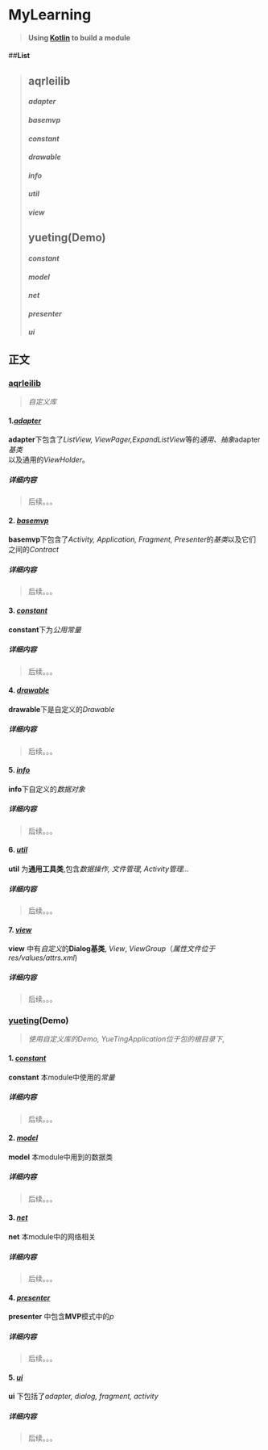 # MyLearning
>#### **Using [**Kotlin**](http://kotlinlang.org/docs/reference/android-overview.html) to build a module**

##**List**
>## aqrleilib
>#### *adapter*
>#### *basemvp*
>#### *constant*
>#### *drawable*
>#### *info*
>#### *util*
>#### *view*
>## yueting(Demo)
>#### *constant*
>#### *model*
>#### *net*
>#### *presenter*
>#### *ui*

## 正文
### [**aqrleilib**]()
> *自定义库*
#### 1.[*adapter*]()
**adapter**下包含了*ListView, ViewPager,ExpandListView*等的*通用、抽象*adapter*基类*<br>
以及通用的*ViewHolder*。
##### 详细内容
> 后续。。。

#### 2. [*basemvp*]()
**basemvp**下包含了*Activity, Application, Fragment, Presenter*的*基类*以及它们之间的*Contract*
##### 详细内容
> 后续。。。

#### 3. [*constant*]()
**constant**下为*公用常量*
##### 详细内容
> 后续。。。

#### 4. [*drawable*]()
**drawable**下是自定义的*Drawable*
##### 详细内容
> 后续。。。

#### 5. [*info*]()
**info**下自定义的*数据对象*
##### 详细内容
> 后续。。。

#### 6. [*util*]()
**util** 为**通用工具类**,包含*数据操作, 文件管理, Activity管理...*
##### 详细内容
> 后续。。。

#### 7. [*view*]()
**view** 中有*自定义*的**Dialog基类**, *View*, *ViewGroup*（*属性文件位于res/values/attrs.xml*)
##### 详细内容
> 后续。。。

### [**yueting**]()(Demo)
> *使用自定义库的Demo, YueTingApplication位于包的根目录下*,
#### 1. [*constant*]()
**constant** 本module中使用的*常量*
##### 详细内容
> 后续。。。

#### 2. [*model*]()
**model** 本module中用到的数据类
##### 详细内容
> 后续。。。

#### 3. [*net*]()
**net** 本module中的网络相关
##### 详细内容
> 后续。。。

#### 4. [*presenter*]()
**presenter** 中包含**MVP**模式中的*p*
##### 详细内容
> 后续。。。

#### 5. [*ui*]()
**ui** 下包括了*adapter, dialog, fragment, activity*
##### 详细内容
> 后续。。。


